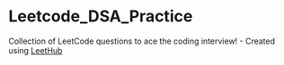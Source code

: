 # Leetcode_DSA_Practice
Collection of LeetCode questions to ace the coding interview! - Created using [LeetHub](https://github.com/QasimWani/LeetHub)
